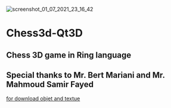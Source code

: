 ![screenshot_01_07_2021_23_16_42](https://user-images.githubusercontent.com/31375681/125147328-6c79ee80-e122-11eb-8f19-e17817f666b5.png)
# Chess3d-Qt3D
## Chess 3D game in Ring language 
## Special thanks to Mr. Bert Mariani and Mr. Mahmoud Samir Fayed
[for download objet and textue ](https://drive.google.com/drive/folders/1hkeMwbdF_gakKaTcB9hjImx3hG956VGF?usp=sharing)
